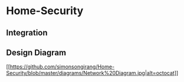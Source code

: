 # Home-Security

## Integration

## Design Diagram
[[https://github.com/simonsongirang/Home-Security/blob/master/diagrams/Network%20Diagram.jpg|alt=octocat]]
